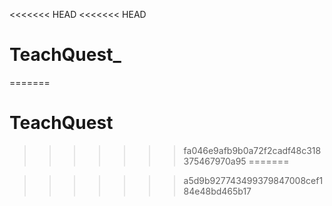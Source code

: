 <<<<<<< HEAD
<<<<<<< HEAD
# TeachQuest_
=======
# TeachQuest
>>>>>>> fa046e9afb9b0a72f2cadf48c318375467970a95
=======

>>>>>>> a5d9b927743499379847008cef184e48bd465b17
